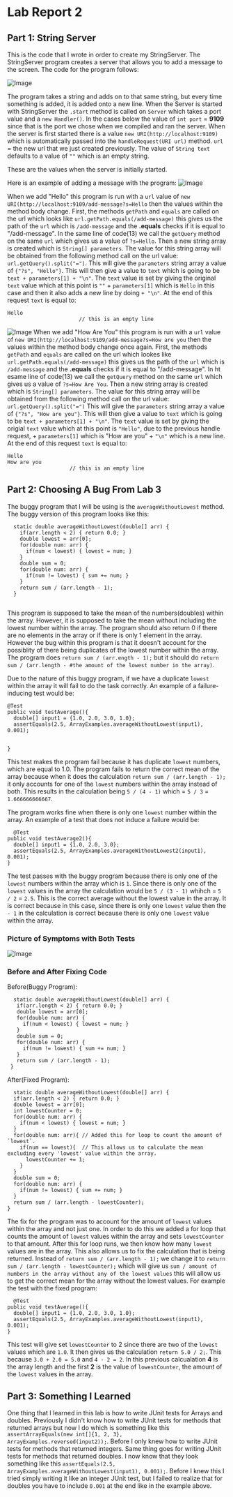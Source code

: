 # Lab Report 2

## Part 1: String Server
This is the code that I wrote in order to create my StringServer. The StringServer program creates a server that allows you to add a message to the screen. The code for the program follows:

![Image](stringcode.png)

The program takes a string and adds on to that same string, but every time something is added, it is added onto a new line. When the Server is started with StringServer the `.start` method is called on `Server` which takes a port value and a `new Handler()`. In the cases below the value of `int port` = **9109** since that is the port we chose when we compiled and ran the server. When the server is first started there is a value `new URI(http://localhost:9109)` which is automatically passed into the `handleRequest(URI url)` method. `url` = the new url that we just created previously. The value of `String text` defaults to a value of `""` which is an empty string. 

These are the values when the server is initially started.

Here is an example of adding a message with the program:
![Image](firstss.png)

When we add "Hello" this program is run with a `url` value of `new URI(http://localhost:9109/add-message?s=Hello` then the values within the method body change. First, the methods `getPath` and `equals` are called on the url which looks like `url.getPath.equals(/add-message)` this gives us the path of the `url` which is `/add-message` and the **.equals** checks if it is equal to "/add-message". In the same line of code(13) we call the `getQuery` method on the same `url` which gives us a value of `?s=Hello`. Then a new string array is created which is `String[] parameters`. The value for this string array will be obtained from the following method call on the url value: `url.getQuery().split("=")`.
This will give the `parameters` string array a value of `{"?s", "Hello"}`. This will then give a value to `text` which is going to be `text + parameters[1] + "\n"`. The `text` value is set by giving the original `text` value which at this point is `""` + `parameters[1]` which is `Hello` in this case and then it also adds a new line by doing `+ "\n"`. At the end of this request `text` is equal to:
```
Hello
                       // this is an empty line
```
![Image](secondss.png)
When we add "How Are You" this program is run with a `url` value of `new URI(http://localhost:9109/add-message?s=How are you` then the values within the method body change once again. First, the methods `getPath` and `equals` are called on the url which lookes like `url.getPath.equals(/add-message)` this gives us the path of the `url` which is `/add-message` and the **.equals** checks if it is equal to "/add-message". In ht esame line of code(13) we call the `getQuery` method on the same `url` which gives us a value of `?s=How Are You`. Then a new string array is created which is `String[] parameters`. The value for this string array will be obtained from the following method call on the url value:
`url.getQuery().split("=")`
This will give the `parameters` string array a value of `{"?s", "How are you"}`. This will then give a value to `text` which is going to be `text + parameters[1] + "\n"`. The `text` value is set by giving the origial `text` value which at this point is `"Hello"`, due to the previous handle request, + `parameters[1]` which is "How are you" + `"\n"` which is a new line. At the end of this request `text` is equal to:
```
Hello
How are you
                    // this is an empty line
```

## Part 2: Choosing A Bug From Lab 3
The buggy program that I will be using is the `averageWithoutLowest` method. The buggy version of this program looks like this:
```
  static double averageWithoutLowest(double[] arr) {
    if(arr.length < 2) { return 0.0; }
    double lowest = arr[0];
    for(double num: arr) {
      if(num < lowest) { lowest = num; }
    }
    double sum = 0;
    for(double num: arr) {
      if(num != lowest) { sum += num; }
    }
    return sum / (arr.length - 1);
  }
  
  ```
  This program is supposed to take the mean of the numbers(doubles) within the array. However, it is supposed to take the mean without including the lowest
  number within the array. The program should also return 0 if there are no elements in the array or if there is only 1 element in the array. However the bug
  within this program is that it doesn't account for the possiblity of there being duplicates of the lowest number within the array. The program does 
  `return sum / (arr.ength - 1);` but it should do `return sum / (arr.length - #the amount of the lowest number in the array)`.
  
  Due to the nature of this buggy program, if we have a duplicate `lowest` within the array it will fail to do the task correctly. An example of a
  failure-inducing test would be:
  ```
  @Test 
  public void testAverage(){
    double[] input1 = {1.0, 2.0, 3.0, 1.0};
    assertEquals(2.5, ArrayExamples.averageWithoutLowest(input1), 0.001);

    
  }
  
  ```
  This test makes the program fail because it has duplicate `lowest` numbers, which are equal to 1.0. The program fails to return the correct mean of the
  array because when it does the calculation `return sum / (arr.length - 1);` it only accounts for one of the `lowest` numbers within the array instead of both.
  This results in the calculation being `5 / (4 - 1)` which = `5 / 3` = `1.666666666667`.
  
  The program works fine when there is only one `lowest` number within the array. An example of a test that does not induce a failure would be:
  ```
    @Test
  public void testAverage2(){
    double[] input1 = {1.0, 2.0, 3.0};
    assertEquals(2.5, ArrayExamples.averageWithoutLowest2(input1), 0.001);
  }
  ```
  The test passes with the buggy program because there is only one of the `lowest` numbers within the array which is `1`. Since there is only one of the `lowest` values in the array the calculation would be `5 / (3 - 1)` whihch = `5 / 2` = `2.5`. This is the correct average without the lowest value in the array. It is correct because in this case, since there is only one `lowest` value then the `- 1` in the calculation is correct because there is only one `lowest` value within the array.
  
 ### Picture of Symptoms with Both Tests
 ![Image](symptoms.png)
 
 ### Before and After Fixing Code
 Before(Buggy Program):
 ```
   static double averageWithoutLowest(double[] arr) {
    if(arr.length < 2) { return 0.0; }
    double lowest = arr[0];
    for(double num: arr) {
      if(num < lowest) { lowest = num; }
    }
    double sum = 0;
    for(double num: arr) {
      if(num != lowest) { sum += num; }
    }
    return sum / (arr.length - 1);
  }
  ```
  After(Fixed Program):
  ```
    static double averageWithoutLowest(double[] arr) {
    if(arr.length < 2) { return 0.0; }
    double lowest = arr[0];
    int lowestCounter = 0;
    for(double num: arr) {
      if(num < lowest) { lowest = num; }
    }
    for(double num: arr){ // Added this for loop to count the amount of `lowest`.
      if(num == lowest){  // This allows us to calculate the mean excluding every 'lowest' value within the array.
        lowestCounter += 1;
      }
    }
    double sum = 0;
    for(double num: arr) {
      if(num != lowest) { sum += num; }
    }
    return sum / (arr.length - lowestCounter);
  }
  ```
  The fix for the program was to account for the amount of `lowest` values within the array and not just one. In order to do this we added a for loop that counts the amount of `lowest` values within the array and sets `lowestCounter` to that amount. After this for loop runs, we then know how many `lowest` values are in the array. This also allows us to fix the calculation that is being returned. Instead of `return sum / (arr.length - 1);` we change it to
  `return sum / (arr.length - lowestCounter);` which will give us `sum / amount of numbers in the array without any of the lowest values` this will allow us to get the correct mean for the array without the lowest values. For example the test with the fixed program:
  ```
    @Test 
  public void testAverage(){
    double[] input1 = {1.0, 2.0, 3.0, 1.0};
    assertEquals(2.5, ArrayExamples.averageWithoutLowest(input1), 0.001);
  }
  ```
  This test will give set `lowestCounter` to 2 since there are two of the `lowest` values which are `1.0`. It then gives us the calculation
  `return 5.0 / 2;`. This because `3.0 + 2.0 = 5.0` and `4 - 2 = 2`. In this previous calcualation **4** is the array length and the first **2** is the value of `lowestCounter`, the amount of the `lowest` values in the array.
 
## Part 3: Something I Learned
One thing that I learned in this lab is how to write JUnit tests for Arrays and doubles. Previously I didn't know how to write JUnit tests for methods that returned arrays but now I do which is something like this `assertArrayEquals(new int[]{1, 2, 3}, ArrayExamples.reversed(input2));`. Before I only knew how to write JUnit tests for methods that returned integers. Same thing goes for writing JUnit tests for methods that returned doubles. I now know that they look something like this `assertEquals(2.5, ArrayExamples.averageWithoutLowest(input1), 0.001);`. Before I knew this I tried simply writing it like an integer JUnit test, but I failed to realize that for doubles you have to include `0.001` at the end like in the example above.
 
  
